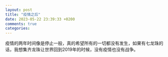 ```yaml
---
layout: post
title: "疫情之后"
date: 2023-05-22 23:39:33 +0200
comments: true
categories:
---
```

疫情的两年时间像是停止一般，真的希望所有的一切都没有发生，如果有七龙珠的话，我想集齐龙珠让世界回到2019年的时候，没有疫情也没有战争。

